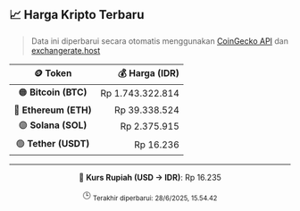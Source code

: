 

<!-- HARGA_KRIPTO -->
## 📈 Harga Kripto Terbaru

> Data ini diperbarui secara otomatis menggunakan [CoinGecko API](https://www.coingecko.com/) dan [exchangerate.host](https://exchangerate.host/)

<div align="center">

| 🪙 Token | 💰 Harga (IDR) |
|:------:|---------------:|
| 🟠 **Bitcoin (BTC)**   | Rp 1.743.322.814 |
| 🔵 **Ethereum (ETH)**  | Rp 39.338.524 |
| 🟣 **Solana (SOL)**    | Rp 2.375.915 |
| 🟢 **Tether (USDT)**   | Rp 16.236 |

---

💱 **Kurs Rupiah (USD → IDR)**: Rp 16.235

🕒 <sub>Terakhir diperbarui: 28/6/2025, 15.54.42</sub>

</div>
<!-- /HARGA_KRIPTO -->
